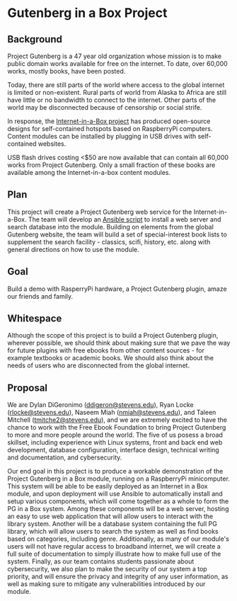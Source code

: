# Gutenberg in a Box Project

## Background

Project Gutenberg is a 47 year old organization whose mission is to make public domain works available for free on the internet. To date, over 60,000 works, mostly books, have been posted.

Today, there are still parts of the world where access to the global internet is limited or non-existent. Rural parts of world from Alaska to Africa are still have little or no bandwidth to connect to the internet. Other parts of the world may be disconnected because of censorship or social strife.

In response, the [Internet-in-a-Box project](http://internet-in-a-box.org/) has produced open-source designs for self-contained hotspots based on RaspberryPi computers. Content modules can be installed by plugging in USB drives with self-contained websites.

USB flash drives costing <$50 are now available that can contain all 60,000 works from Project Gutenberg. Only a small fraction of these books are available among the Internet-in-a-box content modules.

## Plan

This project will create a Project Gutenberg web service for the Internet-in-a-Box. The team will develop an [Ansible script](https://docs.ansible.com/ansible/latest/index.html) to install a web server and search database into the module. Building on elements from the global Gutenberg website, the team will build a set of special-interest book lists to supplement the search facility - classics, scifi, history, etc. along with general directions on how to use the module.

## Goal

Build a demo with RasperryPi hardware, a Project Gutenberg plugin, amaze our friends and family.

## Whitespace

Although the scope of this project is to build a Project Gutenberg plugin, wherever possible, we should think about making sure that we pave the way for future plugins with free ebooks from other content sources - for example textbooks or academic books. We should also think about the needs of users who are disconnected from the global internet.

## Proposal

We are Dylan DiGeronimo (ddigeron@stevens.edu), Ryan Locke (rlocke@stevens.edu), Naseem Miah (nmiah@stevens.edu), and Taleen Mitchell (tmitche2@stevens.edu), and we are extremely excited to have the chance to work with the Free Ebook Foundation to bring Project Gutenberg to more and more people around the world. The five of us posess a broad skillset, including experience with Linux systems, front and back end web development, database configuration, interface design, technical writing and documentation, and cybersecurity.

Our end goal in this project is to produce a workable demonstration of the Project Gutenberg in a Box module, running on a RaspberryPi minicomputer. This system will be able to be easily deployed as an Internet in a Box module, and upon deployment will use Ansible to automatically install and setup various components, which will come together as a whole to form the PG in a Box system. Among these components will be a web server, hosting an easy to use web application that will allow users to interact with the library system. Another will be a database system containing the full PG library, which will allow users to search the system as well as find books based on categories, including genre. Additionally, as many of our module's users will not have regular access to broadband internet, we will create a full suite of documentation to simply illustrate how to make full use of the system. Finally, as our team contains students passionate about cybersecurity, we also plan to make the security of our system a top priority, and will ensure the privacy and integrity of any user information, as well as making sure to mitigate any vulnerabilities introduced by our module.
